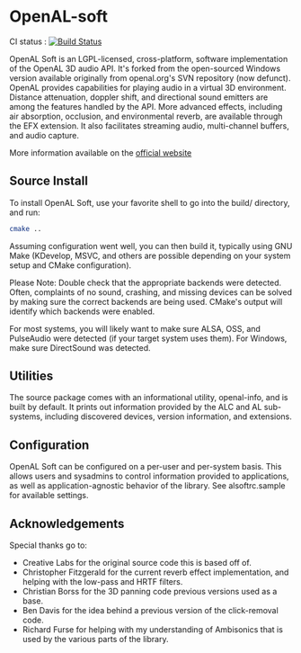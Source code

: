 OpenAL-soft
===========

CI status :  [![Build Status](https://travis-ci.org/kcat/openal-soft.svg?branch=master)](https://travis-ci.org/kcat/openal-soft)

OpenAL Soft is an LGPL-licensed, cross-platform, software implementation of the OpenAL 3D audio API. It's forked from the open-sourced Windows version available originally from openal.org's SVN repository (now defunct).
OpenAL provides capabilities for playing audio in a virtual 3D environment. Distance attenuation, doppler shift, and directional sound emitters are among the features handled by the API. More advanced effects, including air absorption, occlusion, and environmental reverb, are available through the EFX extension. It also facilitates streaming audio, multi-channel buffers, and audio capture.

More information available on the [official website](http://openal-soft.org/)

Source Install
-------------
To install OpenAL Soft, use your favorite shell to go into the build/
directory, and run:

```bash
cmake ..
```

Assuming configuration went well, you can then build it, typically using GNU
Make (KDevelop, MSVC, and others are possible depending on your system setup
and CMake configuration).

Please Note: Double check that the appropriate backends were detected. Often,
complaints of no sound, crashing, and missing devices can be solved by making
sure the correct backends are being used. CMake's output will identify which
backends were enabled.

For most systems, you will likely want to make sure ALSA, OSS, and PulseAudio
were detected (if your target system uses them). For Windows, make sure
DirectSound was detected.


Utilities
---------
The source package comes with an informational utility, openal-info, and is
built by default. It prints out information provided by the ALC and AL sub-
systems, including discovered devices, version information, and extensions.


Configuration
-------------

OpenAL Soft can be configured on a per-user and per-system basis. This allows
users and sysadmins to control information provided to applications, as well
as application-agnostic behavior of the library. See alsoftrc.sample for
available settings.


Acknowledgements
----------------

Special thanks go to:

 - Creative Labs for the original source code this is based off of.
 - Christopher Fitzgerald for the current reverb effect implementation, and
helping with the low-pass and HRTF filters.
 - Christian Borss for the 3D panning code previous versions used as a base.
 - Ben Davis for the idea behind a previous version of the click-removal code.
 - Richard Furse for helping with my understanding of Ambisonics that is used by
the various parts of the library.
